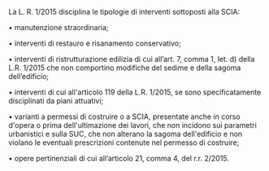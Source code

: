 La L. R. 1/2015 disciplina le tipologie di interventi sottoposti alla SCIA:

•	manutenzione straordinaria;

•	interventi di restauro e risanamento conservativo;

•	interventi di ristrutturazione edilizia di cui all’art. 7, comma 1, let. d) della L.R. 1/2015 che non comportino modifiche del sedime e della sagoma dell’edificio;

•	interventi di cui all'articolo 119 della L.R. 1/2015, se sono specificatamente disciplinati da piani attuativi;

•	varianti a permessi di costruire o a SCIA, presentate anche in corso d'opera o prima dell'ultimazione dei lavori, che non incidono sui parametri urbanistici e sulla SUC, che non alterano la sagoma dell'edificio e non violano le eventuali prescrizioni contenute nel permesso di costruire;

•	opere pertinenziali di cui all’articolo 21, comma 4, del r.r. 2/2015.
